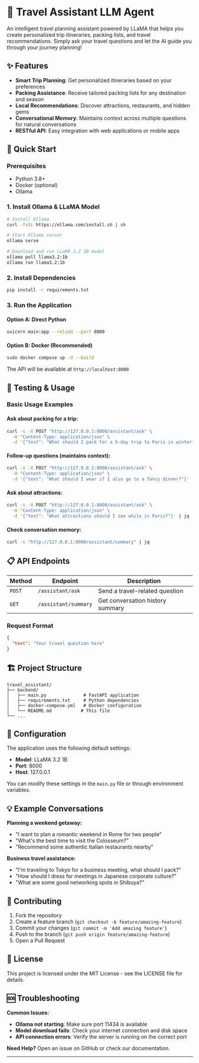 # 🧳 Travel Assistant LLM Agent

An intelligent travel planning assistant powered by LLaMA that helps you create personalized trip itineraries, packing lists, and travel recommendations. Simply ask your travel questions and let the AI guide you through your journey planning!

## ✨ Features

- **Smart Trip Planning**: Get personalized itineraries based on your preferences
- **Packing Assistance**: Receive tailored packing lists for any destination and season
- **Local Recommendations**: Discover attractions, restaurants, and hidden gems
- **Conversational Memory**: Maintains context across multiple questions for natural conversations
- **RESTful API**: Easy integration with web applications or mobile apps

## 🚀 Quick Start

### Prerequisites

- Python 3.8+
- Docker (optional)
- Ollama

### 1. Install Ollama & LLaMA Model

```bash
# Install Ollama
curl -fsSL https://ollama.com/install.sh | sh

# Start Ollama server
ollama serve

# Download and run LLaMA 3.2 1B model
ollama pull llama3.2:1b
ollama run llama3.2:1b
```

### 2. Install Dependencies

```bash
pip install -r requirements.txt
```

### 3. Run the Application

#### Option A: Direct Python
```bash
uvicorn main:app --reload --port 8000
```

#### Option B: Docker (Recommended)
```bash
sudo docker compose up -d --build
```

The API will be available at `http://localhost:8000`

## 🧪 Testing & Usage

### Basic Usage Examples

#### Ask about packing for a trip:
```bash
curl -s -X POST "http://127.0.0.1:8000/assistant/ask" \
  -H "Content-Type: application/json" \
  -d '{"text": "What should I pack for a 5-day trip to Paris in winter?"}' | jq
```

#### Follow-up questions (maintains context):
```bash
curl -s -X POST "http://127.0.0.1:8000/assistant/ask" \
  -H "Content-Type: application/json" \
  -d '{"text": "What should I wear if I also go to a fancy dinner?"}' | jq
```

#### Ask about attractions:
```bash
curl -s -X POST "http://127.0.0.1:8000/assistant/ask" \
  -H "Content-Type: application/json" \
  -d '{"text": "What attractions should I see while in Paris?"}' | jq
```

#### Check conversation memory:
```bash
curl -s "http://127.0.0.1:8000/assistant/summary" | jq
```

## 📋 API Endpoints

| Method | Endpoint | Description |
|--------|----------|-------------|
| `POST` | `/assistant/ask` | Send a travel-related question |
| `GET` | `/assistant/summary` | Get conversation history summary |

### Request Format

```json
{
  "text": "Your travel question here"
}
```

## 🏗️ Project Structure

```
travel_assistant/
├── backend/
│   ├── main.py              # FastAPI application
│   ├── requirements.txt     # Python dependencies  
│   ├── docker-compose.yml   # Docker configuration
│   └── README.md           # This file
└── ...
```

## 🔧 Configuration

The application uses the following default settings:
- **Model**: LLaMA 3.2 1B
- **Port**: 8000
- **Host**: 127.0.0.1

You can modify these settings in the `main.py` file or through environment variables.

## 💡 Example Conversations

**Planning a weekend getaway:**
- "I want to plan a romantic weekend in Rome for two people"
- "What's the best time to visit the Colosseum?"
- "Recommend some authentic Italian restaurants nearby"

**Business travel assistance:**
- "I'm traveling to Tokyo for a business meeting, what should I pack?"
- "How should I dress for meetings in Japanese corporate culture?"
- "What are some good networking spots in Shibuya?"

## 🤝 Contributing

1. Fork the repository
2. Create a feature branch (`git checkout -b feature/amazing-feature`)
3. Commit your changes (`git commit -m 'Add amazing feature'`)
4. Push to the branch (`git push origin feature/amazing-feature`)
5. Open a Pull Request

## 📝 License

This project is licensed under the MIT License - see the LICENSE file for details.

## 🆘 Troubleshooting

**Common Issues:**

- **Ollama not starting**: Make sure port 11434 is available
- **Model download fails**: Check your internet connection and disk space
- **API connection errors**: Verify the server is running on the correct port

**Need Help?** Open an issue on GitHub or check our documentation.

---

